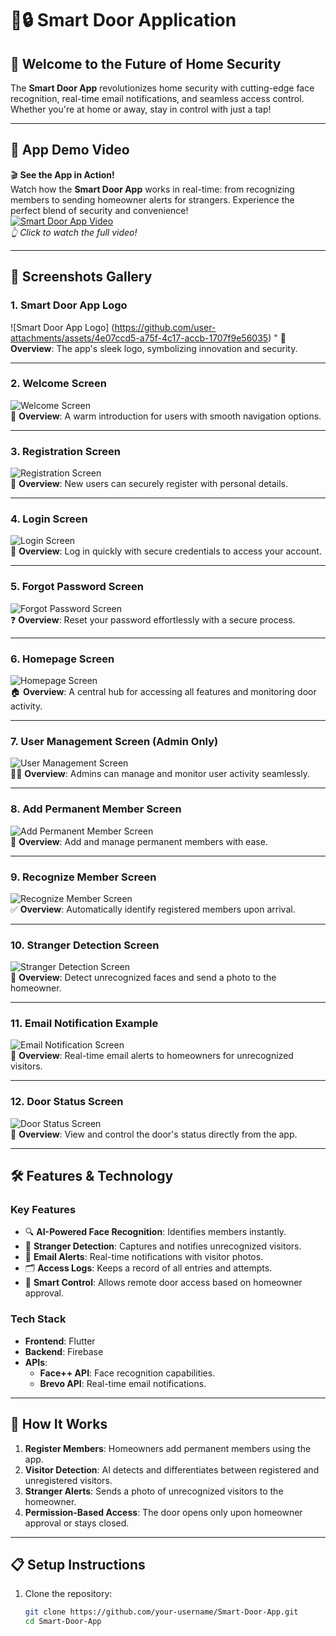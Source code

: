 # 🚪🔒 Smart Door Application  

## 🌟 **Welcome to the Future of Home Security**  
The **Smart Door App** revolutionizes home security with cutting-edge face recognition, real-time email notifications, and seamless access control. Whether you're at home or away, stay in control with just a tap!  

---

## 🎥 **App Demo Video**  
🎬 **See the App in Action!**  
Watch how the **Smart Door App** works in real-time: from recognizing members to sending homeowner alerts for strangers. Experience the perfect blend of security and convenience!  
[![Smart Door App Video](assets/screenshots/video_thumbnail.jpg)](assets/demo_video.mp4)  
*👆 Click to watch the full video!*  

---

## 📸 **Screenshots Gallery**  

### **1. Smart Door App Logo**  
![Smart Door App Logo] (https://github.com/user-attachments/assets/4e07ccd5-a75f-4c17-accb-1707f9e56035)
" 
🔷 **Overview**: The app's sleek logo, symbolizing innovation and security.  

---

### **2. Welcome Screen**  
![Welcome Screen]("https://imgur.com/ZCkzoSY")  
👋 **Overview**: A warm introduction for users with smooth navigation options.  

---

### **3. Registration Screen**  
![Registration Screen](assets/screenshots/registration_screen.jpg)  
📝 **Overview**: New users can securely register with personal details.  

---

### **4. Login Screen**  
![Login Screen](assets/screenshots/login_screen.jpg)  
🔑 **Overview**: Log in quickly with secure credentials to access your account.  

---

### **5. Forgot Password Screen**  
![Forgot Password Screen](assets/screenshots/forgot_password_screen.jpg)  
❓ **Overview**: Reset your password effortlessly with a secure process.  

---

### **6. Homepage Screen**  
![Homepage Screen](assets/screenshots/homepage_screen.jpg)  
🏠 **Overview**: A central hub for accessing all features and monitoring door activity.  

---

### **7. User Management Screen (Admin Only)**  
![User Management Screen](assets/screenshots/user_management_screen.jpg)  
👨‍💼 **Overview**: Admins can manage and monitor user activity seamlessly.  

---

### **8. Add Permanent Member Screen**  
![Add Permanent Member Screen](assets/screenshots/add_member_screen.jpg)  
👥 **Overview**: Add and manage permanent members with ease.  

---

### **9. Recognize Member Screen**  
![Recognize Member Screen](assets/screenshots/recognize_member_screen.jpg)  
✅ **Overview**: Automatically identify registered members upon arrival.  

---

### **10. Stranger Detection Screen**  
![Stranger Detection Screen](assets/screenshots/stranger_detection_screen.jpg)  
🚨 **Overview**: Detect unrecognized faces and send a photo to the homeowner.  

---

### **11. Email Notification Example**  
![Email Notification Screen](assets/screenshots/email_notification.jpg)  
📧 **Overview**: Real-time email alerts to homeowners for unrecognized visitors.  

---

### **12. Door Status Screen**  
![Door Status Screen](assets/screenshots/door_status_screen.jpg)  
🚪 **Overview**: View and control the door's status directly from the app.  

---

## 🛠️ **Features & Technology**  
### **Key Features**  
- 🔍 **AI-Powered Face Recognition**: Identifies members instantly.  
- 🚨 **Stranger Detection**: Captures and notifies unrecognized visitors.  
- 📧 **Email Alerts**: Real-time notifications with visitor photos.  
- 🗂️ **Access Logs**: Keeps a record of all entries and attempts.  
- 🚪 **Smart Control**: Allows remote door access based on homeowner approval.  

### **Tech Stack**  
- **Frontend**: Flutter  
- **Backend**: Firebase  
- **APIs**:  
  - **Face++ API**: Face recognition capabilities.  
  - **Brevo API**: Real-time email notifications.  

---

## 🌟 **How It Works**  
1. **Register Members**: Homeowners add permanent members using the app.  
2. **Visitor Detection**: AI detects and differentiates between registered and unregistered visitors.  
3. **Stranger Alerts**: Sends a photo of unrecognized visitors to the homeowner.  
4. **Permission-Based Access**: The door opens only upon homeowner approval or stays closed.  

---

## 📋 **Setup Instructions**  
1. Clone the repository:  
   ```bash
   git clone https://github.com/your-username/Smart-Door-App.git
   cd Smart-Door-App
